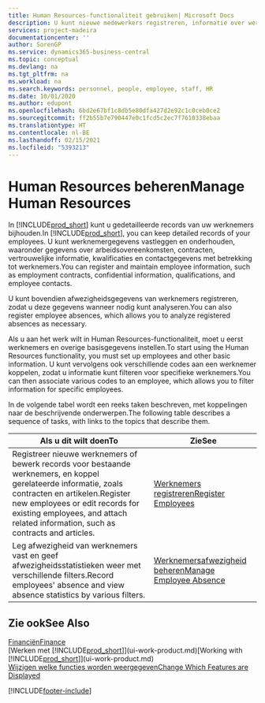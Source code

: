 ```yaml
---
title: Human Resources-functionaliteit gebruiken| Microsoft Docs
description: U kunt nieuwe medewerkers registreren, informatie over werknemers bewerken en afwezigheid registreren en analyseren.
services: project-madeira
documentationcenter: ''
author: SorenGP
ms.service: dynamics365-business-central
ms.topic: conceptual
ms.devlang: na
ms.tgt_pltfrm: na
ms.workload: na
ms.search.keywords: personnel, people, employee, staff, HR
ms.date: 10/01/2020
ms.author: edupont
ms.openlocfilehash: 6bd2e67bf1c8db5e80dfa427d2e92c1c0ceb0ce2
ms.sourcegitcommit: ff2b55b7e790447e0c1fcd5c2ec7f7610338ebaa
ms.translationtype: HT
ms.contentlocale: nl-BE
ms.lasthandoff: 02/15/2021
ms.locfileid: "5393213"
---
```

# <a name="manage-human-resources"></a><span data-ttu-id="799d9-103">Human Resources beheren</span><span class="sxs-lookup"><span data-stu-id="799d9-103">Manage Human Resources</span></span>
<span data-ttu-id="799d9-104">In [!INCLUDE[prod_short](includes/prod_short.md)] kunt u gedetailleerde records van uw werknemers bijhouden.</span><span class="sxs-lookup"><span data-stu-id="799d9-104">In [!INCLUDE[prod_short](includes/prod_short.md)], you can keep detailed records of your employees.</span></span> <span data-ttu-id="799d9-105">U kunt werknemergegevens vastleggen en onderhouden, waaronder gegevens over arbeidsovereenkomsten, contracten, vertrouwelijke informatie, kwalificaties en contactgegevens met betrekking tot werknemers.</span><span class="sxs-lookup"><span data-stu-id="799d9-105">You can register and maintain employee information, such as employment contracts, confidential information, qualifications, and employee contacts.</span></span>

<span data-ttu-id="799d9-106">U kunt bovendien afwezigheidsgegevens van werknemers registreren, zodat u deze gegevens wanneer nodig kunt analyseren.</span><span class="sxs-lookup"><span data-stu-id="799d9-106">You can also register employee absences, which allows you to analyze registered absences as necessary.</span></span>

<span data-ttu-id="799d9-107">Als u aan het werk wilt in Human Resources-functionaliteit, moet u eerst werknemers en overige basisgegevens instellen.</span><span class="sxs-lookup"><span data-stu-id="799d9-107">To start using the Human Resources functionality, you must set up employees and other basic information.</span></span> <span data-ttu-id="799d9-108">U kunt vervolgens ook verschillende codes aan een werknemer koppelen, zodat u informatie kunt filteren voor specifieke werknemers.</span><span class="sxs-lookup"><span data-stu-id="799d9-108">You can then associate various codes to an employee, which allows you to filter information for specific employees.</span></span>

<span data-ttu-id="799d9-109">In de volgende tabel wordt een reeks taken beschreven, met koppelingen naar de beschrijvende onderwerpen.</span><span class="sxs-lookup"><span data-stu-id="799d9-109">The following table describes a sequence of tasks, with links to the topics that describe them.</span></span>

| <span data-ttu-id="799d9-110">Als u dit wilt doen</span><span class="sxs-lookup"><span data-stu-id="799d9-110">To</span></span> | <span data-ttu-id="799d9-111">Zie</span><span class="sxs-lookup"><span data-stu-id="799d9-111">See</span></span> |
| --- | --- |
| <span data-ttu-id="799d9-112">Registreer nieuwe werknemers of bewerk records voor bestaande werknemers, en koppel gerelateerde informatie, zoals contracten en artikelen.</span><span class="sxs-lookup"><span data-stu-id="799d9-112">Register new employees or edit records for existing employees, and attach related information, such as contracts and articles.</span></span> |[<span data-ttu-id="799d9-113">Werknemers registreren</span><span class="sxs-lookup"><span data-stu-id="799d9-113">Register Employees</span></span>](hr-how-register-employees.md) |
| <span data-ttu-id="799d9-114">Leg afwezigheid van werknemers vast en geef afwezigheidsstatistieken weer met verschillende filters.</span><span class="sxs-lookup"><span data-stu-id="799d9-114">Record employees' absence and view absence statistics by various filters.</span></span> |[<span data-ttu-id="799d9-115">Werknemersafwezigheid beheren</span><span class="sxs-lookup"><span data-stu-id="799d9-115">Manage Employee Absence</span></span>](hr-how-manage-absence.md) |

## <a name="see-also"></a><span data-ttu-id="799d9-116">Zie ook</span><span class="sxs-lookup"><span data-stu-id="799d9-116">See Also</span></span>
[<span data-ttu-id="799d9-117">Financiën</span><span class="sxs-lookup"><span data-stu-id="799d9-117">Finance</span></span>](finance.md)  
<span data-ttu-id="799d9-118">[Werken met [!INCLUDE[prod_short](includes/prod_short.md)]](ui-work-product.md)</span><span class="sxs-lookup"><span data-stu-id="799d9-118">[Working with [!INCLUDE[prod_short](includes/prod_short.md)]](ui-work-product.md)</span></span>  
[<span data-ttu-id="799d9-119">Wijzigen welke functies worden weergegeven</span><span class="sxs-lookup"><span data-stu-id="799d9-119">Change Which Features are Displayed</span></span>](ui-experiences.md)        


[!INCLUDE[footer-include](includes/footer-banner.md)]